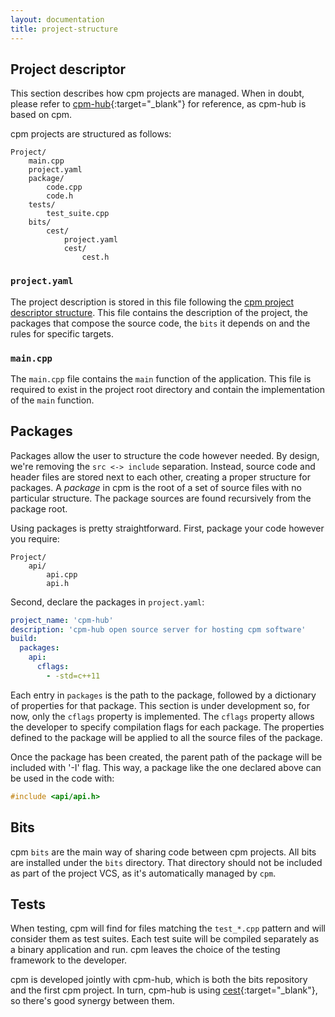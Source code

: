 ```yaml
---
layout: documentation
title: project-structure
---
```


## Project descriptor

This section describes how cpm projects are managed. When in doubt, please refer to [cpm-hub](https://github.com/jorsanpe/cpm-hub){:target="_blank"} for reference, as cpm-hub is based on cpm.

cpm projects are structured as follows:

```
Project/
    main.cpp
    project.yaml
    package/
        code.cpp
        code.h
    tests/
        test_suite.cpp
    bits/
        cest/
            project.yaml
            cest/
                cest.h
```

### `project.yaml`

The project description is stored in this file following the [cpm project descriptor structure](/documentation/project-descriptor.html). This file contains the description of the project, the packages that compose the source code, the `bits` it depends on and the rules for specific targets.

### `main.cpp`

The `main.cpp` file contains the `main` function of the application. This file is required to exist in the project root directory and contain the implementation of the `main` function.

## Packages

Packages allow the user to structure the code however needed. By design, we're removing the `src <-> include` separation. Instead, source code and header files are stored next to each other, creating a proper structure for packages. A _package_ in cpm is the root of a set of source files with no particular structure. The package sources are found recursively from the package root.

Using packages is pretty straightforward. First, package your code however you require:

```
Project/
    api/
        api.cpp
        api.h
```

Second, declare the packages in `project.yaml`:

```yaml
project_name: 'cpm-hub'
description: 'cpm-hub open source server for hosting cpm software'
build:
  packages:
    api:
      cflags: 
        - -std=c++11
```

Each entry in `packages` is the path to the package, followed by a dictionary of properties for that package. This section is under development so, for now, only the `cflags` property is implemented. The `cflags` property allows the developer to specify compilation flags for each package. The properties defined to the package will be applied to all the source files of the package.

Once the package has been created, the parent path of the package will be included with '-I' flag. This way, a package like the one declared above can be used in the code with:

```c
#include <api/api.h>
```

## Bits

cpm `bits` are the main way of sharing code between cpm projects. All bits are installed under the `bits` directory. That directory should not be included as part of the project VCS, as it's automatically managed by `cpm`. 

## Tests

When testing, cpm will find for files matching the `test_*.cpp` pattern and will consider them as test suites. Each test suite will be compiled separately as a binary application and run. cpm leaves the choice of the testing framework to the developer.

cpm is developed jointly with cpm-hub, which is both the bits repository and the first cpm project. In turn, cpm-hub is using [cest](https://github.com/cegonse/cest){:target="_blank"}, so there's good synergy between them. 

